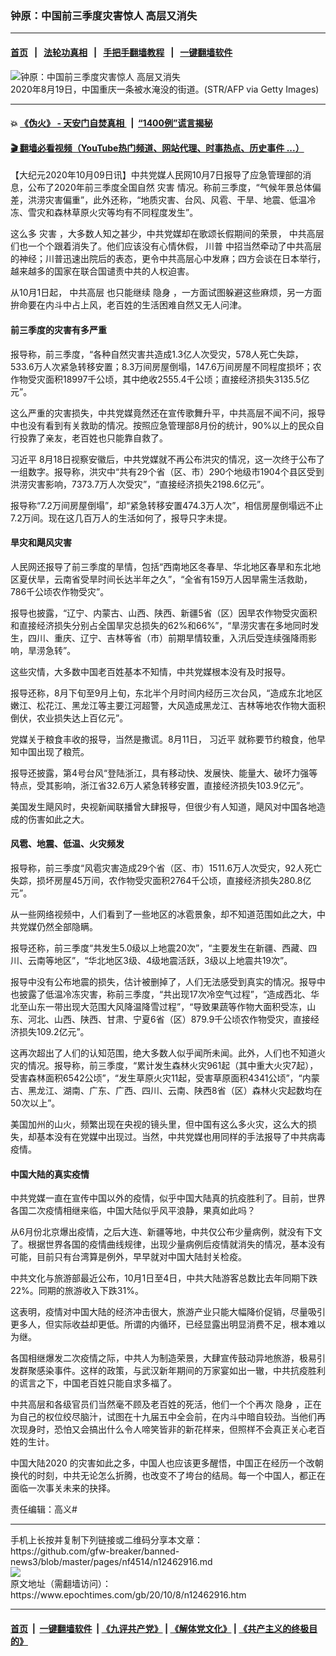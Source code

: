 ### 钟原：中国前三季度灾害惊人 高层又消失
------------------------

#### [首页](https://github.com/gfw-breaker/banned-news3/blob/master/README.md) &nbsp;&nbsp;|&nbsp;&nbsp; [法轮功真相](https://github.com/begood0513/basic/blob/master/README.md)  &nbsp;&nbsp;|&nbsp;&nbsp; [手把手翻墙教程](https://github.com/gfw-breaker/guides/wiki)  &nbsp;&nbsp;|&nbsp;&nbsp; [一键翻墙软件](https://github.com/gfw-breaker/nogfw/blob/master/README.md)  



<div><img alt="钟原：中国前三季度灾害惊人 高层又消失" class="attachment-djy_600_400 size-djy_600_400 wp-post-image" src="https://i.epochtimes.com/assets/uploads/2020/10/GettyImages-1228117424-600x400.jpg"/>
<div class="caption">
 2020年8月19日，中国重庆一条被水淹没的街道。(STR/AFP via Getty Images)
</div></div><hr/>

#### 💥 [《伪火》 - 天安门自焚真相 ](http://158.247.195.190:10000/videos/blog/weihuo.html)&nbsp; |&nbsp; [“1400例”谎言揭秘  ](http://158.247.195.190:10000/videos/blog/jiexi1400.html)

#### [ 🎬  翻墙必看视频（YouTube热门频道、网站代理、时事热点、历史事件 ...）](https://github.com/gfw-breaker/links/blob/master/banned.md)

<div><p>
 【大纪元2020年10月09日讯】中共党媒人民网10月7日报导了应急管理部的消息，公布了2020年前三季度全国自然
 <ok href="https://www.epochtimes.com/gb/tag/%E7%81%BE%E5%AE%B3.html">
  灾害
 </ok>
 情况。称前三季度，“气候年景总体偏差，洪涝灾害偏重”，此外还称，“地质灾害、台风、风雹、干旱、地震、低温冷冻、雪灾和森林草原火灾等均有不同程度发生”。
</p>
<p>
 这么多
 <ok href="https://www.epochtimes.com/gb/tag/%E7%81%BE%E5%AE%B3.html">
  灾害
 </ok>
 ，大多数人知之甚少，中共党媒却在歌颂长假期间的荣景，
 <ok href="https://www.epochtimes.com/gb/tag/%E4%B8%AD%E5%85%B1%E9%AB%98%E5%B1%82.html">
  中共高层
 </ok>
 们也一个个跟着消失了。他们应该没有心情休假，
 <ok href="https://www.epochtimes.com/gb/tag/%E5%B7%9D%E6%99%AE.html">
  川普
 </ok>
 中招当然牵动了中共高层的神经；川普迅速出院后的表态，更令中共高层心中发麻；四方会谈在日本举行，越来越多的国家在联合国谴责中共的人权迫害。
</p>
<p>
 从10月1日起，
 <ok href="https://www.epochtimes.com/gb/tag/%E4%B8%AD%E5%85%B1%E9%AB%98%E5%B1%82.html">
  中共高层
 </ok>
 也只能继续
 <ok href="https://www.epochtimes.com/gb/tag/%E9%9A%90%E8%BA%AB.html">
  隐身
 </ok>
 ，一方面试图躲避这些麻烦，另一方面拚命要在内斗中占上风，老百姓的生活困难自然又无人问津。
</p>
<h4>
 <strong>
  前三季度的灾害有多严重
 </strong>
</h4>
<p>
 报导称，前三季度，“各种自然灾害共造成1.3亿人次受灾，578人死亡失踪，533.6万人次紧急转移安置；8.3万间房屋倒塌，147.6万间房屋不同程度损坏；农作物受灾面积18997千公顷，其中绝收2555.4千公顷；直接经济损失3135.5亿元”。
</p>
<p>
 这么严重的灾害损失，中共党媒竟然还在宣传歌舞升平，中共高层不闻不问，报导中也没有看到有关救助的情况。按照应急管理部8月份的统计，90%以上的民众自行投靠了亲友，老百姓也只能靠自救了。
</p>
<p>
 <ok href="https://www.epochtimes.com/gb/tag/%E4%B9%A0%E8%BF%91%E5%B9%B3.html">
  习近平
 </ok>
 8月18日视察安徽后，中共党媒就不再公布洪灾的情况，这一次终于公布了一组数字。报导称，洪灾中“共有29个省（区、市）290个地级市1904个县区受到洪涝灾害影响，7373.7万人次受灾”，“直接经济损失2198.6亿元”。
</p>
<p>
 报导称“7.2万间房屋倒塌”，却“紧急转移安置474.3万人次”，相信房屋倒塌远不止7.2万间。现在这几百万人的生活如何了，报导只字未提。
</p>
<h4>
 <strong>
  旱灾和飓风灾害
 </strong>
</h4>
<p>
 人民网还报导了前三季度的旱情，包括“西南地区冬春旱、华北地区春旱和东北地区夏伏旱，云南省受旱时间长达半年之久”，“全省有159万人因旱需生活救助，786千公顷农作物受灾”。
</p>
<p>
 报导也披露，“辽宁、内蒙古、山西、陕西、新疆5省（区）因旱农作物受灾面积和直接经济损失分别占全国旱灾总损失的62%和66%”，“旱涝灾害在多地同时发生，四川、重庆、辽宁、吉林等省（市）前期旱情较重，入汛后受连续强降雨影响，旱涝急转”。
</p>
<p>
 这些灾情，大多数中国老百姓基本不知情，中共党媒根本没有及时报导。
</p>
<p>
 报导还称，8月下旬至9月上旬，东北半个月时间内经历三次台风，“造成东北地区嫩江、松花江、黑龙江等主要江河超警，大风造成黑龙江、吉林等地农作物大面积倒伏，农业损失达上百亿元”。
</p>
<p>
 党媒关于粮食丰收的报导，当然是撒谎。8月11日，
 <ok href="https://www.epochtimes.com/gb/tag/%E4%B9%A0%E8%BF%91%E5%B9%B3.html">
  习近平
 </ok>
 就称要节约粮食，他早知中国出现了粮荒。
</p>
<p>
 报导还披露，第4号台风“登陆浙江，具有移动快、发展快、能量大、破坏力强等特点，受其影响，浙江省32.6万人紧急转移安置，直接经济损失103.9亿元”。
</p>
<p>
 美国发生飓风时，央视新闻联播曾大肆报导，但很少有人知道，飓风对中国各地造成的伤害如此之大。
</p>
<h4>
 <strong>
  风雹、地震、低温、火灾频发
 </strong>
</h4>
<p>
 报导称，前三季度“风雹灾害造成29个省（区、市）1511.6万人次受灾，92人死亡失踪，损坏房屋45万间，农作物受灾面积2764千公顷，直接经济损失280.8亿元”。
</p>
<p>
 从一些网络视频中，人们看到了一些地区的冰雹景象，却不知道范围如此之大，中共党媒仍然全部隐瞒。
</p>
<p>
 报导还称，前三季度“共发生5.0级以上地震20次”，“主要发生在新疆、西藏、四川、云南等地区”，“华北地区3级、4级地震活跃，3级以上地震共19次”。
</p>
<p>
 报导中没有公布地震的损失，估计被删掉了，人们无法感受到真实的情况。报导中也披露了低温冷冻灾害，称前三季度，“共出现17次冷空气过程”，“造成西北、华北至山东一带出现大范围大风降温降雪过程”，“导致果蔬等作物大面积受冻，山东、河北、山西、陕西、甘肃、宁夏6省（区）879.9千公顷农作物受灾，直接经济损失109.2亿元”。
</p>
<p>
 这再次超出了人们的认知范围，绝大多数人似乎闻所未闻。此外，人们也不知道火灾的情况。报导称，前三季度，“累计发生森林火灾961起（其中重大火灾7起），受害森林面积6542公顷”，“发生草原火灾11起，受害草原面积4341公顷”，“内蒙古、黑龙江、湖南、广东、广西、四川、云南、陕西8省（区）森林火灾起数均在50次以上”。
</p>
<p>
 美国加州的山火，频繁出现在央视的镜头里，但中国有这么多火灾，这么大的损失，却基本没有在党媒中出现过。当然，中共党媒也用同样的手法报导了中共病毒疫情。
</p>
<h4>
 <strong>
  中国大陆的真实疫情
 </strong>
</h4>
<p>
 中共党媒一直在宣传中国以外的疫情，似乎中国大陆真的抗疫胜利了。目前，世界各国二次疫情相继来临，中国大陆似乎风平浪静，果真如此吗？
</p>
<p>
 从6月份北京爆出疫情，之后大连、新疆等地，中共仅公布少量病例，就没有下文了。根据世界各国的疫情曲线规律，出现少量病例后疫情就消失的情况，基本没有可能，目前只有台湾算是例外，早早就对中国大陆封关检疫。
</p>
<p>
 中共文化与旅游部最近公布，10月1日至4日，中共大陆游客总数比去年同期下跌22%。同期的旅游收入下跌31%。
</p>
<p>
 这表明，疫情对中国大陆的经济冲击很大，旅游产业只能大幅降价促销，尽量吸引更多人，但实际收益却更低。所谓的内循环，已经显露出明显消费不足，根本难以为继。
</p>
<p>
 各国相继爆发二次疫情之际，中共人为制造荣景，大肆宣传鼓动异地旅游，极易引发群聚感染事件。这样的政策，与武汉新年期间的万家宴如出一辙，中共抗疫胜利的谎言之下，中国老百姓只能自求多福了。
</p>
<p>
 中共高层和各级官员们当然毫不顾及老百姓的死活，他们一个个再次
 <ok href="https://www.epochtimes.com/gb/tag/%E9%9A%90%E8%BA%AB.html">
  隐身
 </ok>
 ，正在为自己的权位绞尽脑汁，试图在十九届五中全会前，在内斗中暗自较劲。当他们再次现身时，恐怕又会搞出什么令人啼笑皆非的新花样来，但照样不会真正关心老百姓的生计。
</p>
<p>
 中国大陆2020 的灾害如此之多，中国人也应该更多醒悟，中国正在经历一个改朝换代的时刻，中共无论怎么折腾，也改变不了垮台的结局。每一个中国人，都正在面临一次事关未来的抉择。
</p>
<p>
 责任编辑：高义#
</p>
</div>
<hr/>
手机上长按并复制下列链接或二维码分享本文章：<br/>
https://github.com/gfw-breaker/banned-news3/blob/master/pages/nf4514/n12462916.md <br/>
<a href='https://github.com/gfw-breaker/banned-news3/blob/master/pages/nf4514/n12462916.md'><img src='https://github.com/gfw-breaker/banned-news3/blob/master/pages/nf4514/n12462916.md.png'/></a> <br/>
原文地址（需翻墙访问）：https://www.epochtimes.com/gb/20/10/8/n12462916.htm


------------------------
#### [首页](https://github.com/gfw-breaker/banned-news3/blob/master/README.md) &nbsp;|&nbsp; [一键翻墙软件](https://github.com/gfw-breaker/nogfw/blob/master/README.md) &nbsp;| [《九评共产党》](https://github.com/gfw-breaker/9ping.md/blob/master/README.md#九评之一评共产党是什么) | [《解体党文化》](https://github.com/gfw-breaker/jtdwh.md/blob/master/README.md) | [《共产主义的终极目的》](https://github.com/gfw-breaker/gczydzjmd.md/blob/master/README.md)


<img src='http://gfw-breaker.win/banned-news3/pages/nf4514/n12462916.md' width='0px' height='0px'/>